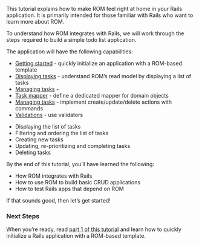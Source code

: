This tutorial explains how to make ROM feel right at home in your Rails application. It is primarily intended for those familiar with Rails who want to learn more about ROM.

To understand how ROM integrates with Rails, we will work through the steps required to build a simple todo list application.

The application will have the following capabilities:

* [Getting started](/tutorials/rails/getting-started) - quickly initialize an application with a ROM-based template
* [Displaying tasks](/tutorials/rails/tasks-index) - understand ROM’s read model by displaying a list of tasks
* [Managing tasks](/tutorials/rails/task-relation) - 
* [Task mapper](/tutorials/rails/task-mapper) - define a dedicated mapper for domain objects
* [Managing tasks](/tutorials/rails/managing-tasks) - implement create/update/delete actions with commands
* [Validations](/tutorials/rails/validations) - use validators
- Displaying the list of tasks
- Filtering and ordering the list of tasks
- Creating new tasks
- Updating, re-prioritizing and completing tasks
- Deleting tasks

By the end of this tutorial, you’ll have learned the following:

- How ROM integrates with Rails
- How to use ROM to build basic CRUD applications
- How to test Rails apps that depend on ROM

If that sounds good, then let’s get started!

### Next Steps

When you’re ready, read [part 1 of this tutorial](/tutorials/rails/getting-started) and learn how to quickly initialize a Rails application with a ROM-based template.
